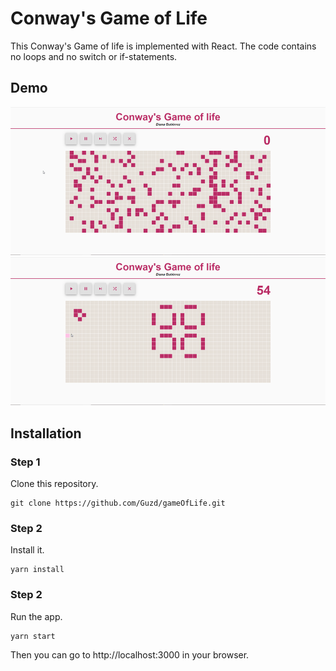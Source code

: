 # Conway's Game of Life

This Conway's Game of life is implemented with React. The code contains no loops and no switch or if-statements.

## Demo

![Game functions](public/demo/demo-functions.gif)
![Game patterns](public/demo/demo-patterns.gif)

## Installation

### Step 1

Clone this repository.

```
git clone https://github.com/Guzd/gameOfLife.git
```

### Step 2

Install it.

```
yarn install
```

### Step 2

Run the app.

```
yarn start
```

Then you can go to http://localhost:3000 in your browser.
